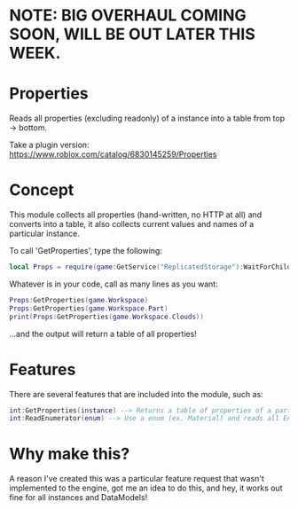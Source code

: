 # NOTE: BIG OVERHAUL COMING SOON, WILL BE OUT LATER THIS WEEK.

# Properties
Reads all properties (excluding readonly) of a instance into a table from top -> bottom.

Take a plugin version: https://www.roblox.com/catalog/6830145259/Properties

# Concept

This module collects all properties (hand-written, no HTTP at all) and converts into a table, it also collects current values and names of a particular instance.

To call 'GetProperties', type the following:

```lua
local Props = require(game:GetService("ReplicatedStorage"):WaitForChild("Properties"))
```

Whatever is in your code, call as many lines as you want:

```lua
Props:GetProperties(game.Workspace)
Props:GetProperties(game.Workspace.Part)
print(Props:GetProperties(game.Workspace.Clouds))
```

...and the output will return a table of all properties!

# Features

There are several features that are included into the module, such as:

```lua
int:GetProperties(instance) --> Returns a table of properties of a particular instance.
int:ReadEnumerator(enum) --> Use a enum (ex. Material) and reads all EnumItems available to it.
```

# Why make this?

A reason I've created this was a particular feature request that wasn't implemented to the engine, got me an idea to do this, and hey, it works out fine for all instances and DataModels!
